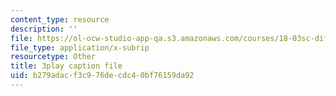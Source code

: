 ```yaml
---
content_type: resource
description: ''
file: https://ol-ocw-studio-app-qa.s3.amazonaws.com/courses/18-03sc-differential-equations-fall-2011/b279adacf3c976decdc40bf76159da92_2IBWxERRjvM.srt
file_type: application/x-subrip
resourcetype: Other
title: 3play caption file
uid: b279adac-f3c9-76de-cdc4-0bf76159da92
---
```


